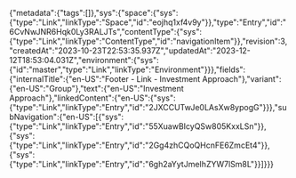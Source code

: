 {"metadata":{"tags":[]},"sys":{"space":{"sys":{"type":"Link","linkType":"Space","id":"eojhq1xf4v9y"}},"type":"Entry","id":"6CvNwJNR6Hqk0Ly3RALJTs","contentType":{"sys":{"type":"Link","linkType":"ContentType","id":"navigationItem"}},"revision":3,"createdAt":"2023-10-23T22:53:35.937Z","updatedAt":"2023-12-12T18:53:04.031Z","environment":{"sys":{"id":"master","type":"Link","linkType":"Environment"}}},"fields":{"internalTitle":{"en-US":"Footer - Link - Investment Approach"},"variant":{"en-US":"Group"},"text":{"en-US":"Investment Approach"},"linkedContent":{"en-US":{"sys":{"type":"Link","linkType":"Entry","id":"2JXCCUTwJe0LAsXw8ypogG"}}},"subNavigation":{"en-US":[{"sys":{"type":"Link","linkType":"Entry","id":"55XuawBIcyQSw805KxxLSn"}},{"sys":{"type":"Link","linkType":"Entry","id":"2Gg4zhCQoQHcnFE6ZmcEt4"}},{"sys":{"type":"Link","linkType":"Entry","id":"6gh2aYytJmeIhZYW7lSm8L"}}]}}}